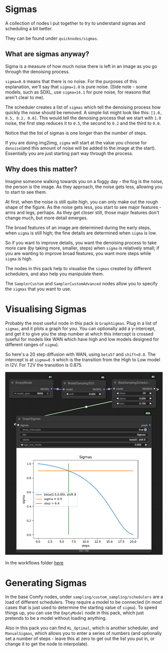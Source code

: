 # Sigmas

A collection of nodes I put together to try to understand sigmas and scheduling a bit better.

They can be found under `quicknodes/sigmas`.

## What are sigmas anyway?

Sigma is a measure of how much noise there is left in an image as you go through the denoising process. 

`sigma=0.0` means that there is no noise. For the purposes of this explanation, we'll say that `sigma=1.0` is pure noise. 
(Side note - some models, such as SDXL, use `sigma=14.1` for pure noise, for reasons that aren't clear to me).

The scheduler creates a list of `sigmas` which tell the denoising process how quickly the noise should be removed.
A simple list might look like this: `[1.0, 0.5, 0.2, 0.0]`. This would tell the denoising process that we start
with `1.0` noise, the first step reduces it to `0.5`, the second to `0.2` and the third to `0.0`. 

Notice that the list of sigmas is one longer than the number of steps.

If you are doing img2img, `sigma` will start at the value you choose for `denoise`(and this amount of noise will be
added to the image at the start). Essentially you are just starting part way through the process.

## Why does this matter?

Imagine someone walking towards you on a foggy day - the fog is the noise, the person is the image.
As they approach, the noise gets less, allowing you to start to see them.

At first, when the noise is still quite high, you can only make out the rough shape of the figure.
As the noise gets less, you start to see major features - arms and legs, perhaps. 
As they get closer still, those major features don't change much, but more detail emerges.

The broad features of an image are determined during the early steps, when `sigma` is still high;
the fine details are determined when `sigma` is low.

So if you want to improve details, you want the denoising process to take more care (by taking more, smaller, steps)
when `sigma` is relatively small; if you are wanting to improve broad features, you want more steps while `sigma` is high.

The nodes in this pack help to visualise the `sigmas` created by different schedulers, and also help you manipulate them.

The `SamplerCustom` and `SamplerCustomAdvanced` nodes allow you to specify the `sigmas` that you want to use.

# Visualising Sigmas

Probably the most useful node in this pack is `GraphSigmas`. Plug in a list of `sigmas`, and it plots a graph for you.
You can optionally add a y-intercept, and get it to give you the step number at which this intercept is crossed 
(useful for models like WAN which have high and low models designed for different ranges of `sigma`).

So here's a 20 step diffusion with WAN, using `beta57` and `shift=8.0`. The intercept is at `sigma=0.9` which
is the transition from the High to Low model in I2V. For T2V the transition is 0.875.

![graph0](docs/graph0.png)

In the workflows folder [here](workflows) 

# Generating Sigmas

In the base Comfy nodes, under `sampling/custom_sampling/schedulers` are a load of different schedulers. They require 
a model to be connected (in most cases that is just used to determine the starting value of `sigma`). To speed things
up, you can use the `EmptyModel` node in this pack, which just pretends to be a model without loading anything.

Also in this pack you can find `KL_Optimal`, which is another scheduler, and `ManualSigmas`, which allows you to 
enter a series of numbers (and optionally set a number of steps - leave this at zero to get out the list you put in, 
or change it to get the node to interpolate).